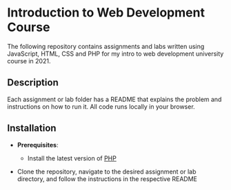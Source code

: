 # Introduction to Web Development Course

The following repository contains assignments and labs written using JavaScript, HTML, CSS and PHP for my intro to web development university course in 2021. 

## Description 

Each assignment or lab folder has a README that explains the problem and instructions on how to run it. All code runs locally in your browser.

## Installation 

- **Prerequisites**: 
    -  Install the latest version of [PHP](https://www.php.net/downloads.php)

- Clone the repository, navigate to the desired assignment or lab directory, and follow the instructions in the respective README
